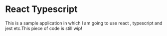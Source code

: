 # React Typescript 

This is a sample application in which I am going to use react , typescript and jest etc.This piece of code is still wip!
